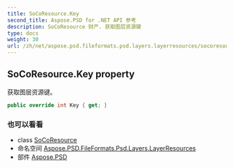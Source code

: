 ```yaml
---
title: SoCoResource.Key
second_title: Aspose.PSD for .NET API 参考
description: SoCoResource 财产. 获取图层资源键
type: docs
weight: 30
url: /zh/net/aspose.psd.fileformats.psd.layers.layerresources/socoresource/key/
---
```

## SoCoResource.Key property

获取图层资源键。

```csharp
public override int Key { get; }
```

### 也可以看看

* class [SoCoResource](../)
* 命名空间 [Aspose.PSD.FileFormats.Psd.Layers.LayerResources](../../socoresource/)
* 部件 [Aspose.PSD](../../../)


